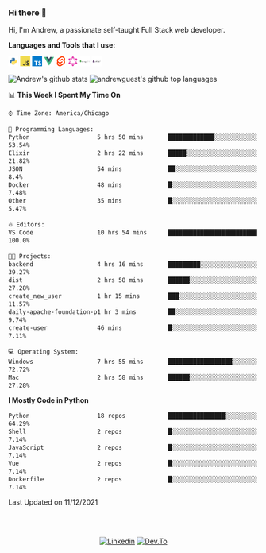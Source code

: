 ### Hi there 👋

Hi, I'm Andrew, a passionate self-taught Full Stack web developer.

**Languages and Tools that I use:**  

<code><img height="20" src="https://raw.githubusercontent.com/github/explore/80688e429a7d4ef2fca1e82350fe8e3517d3494d/topics/python/python.png"></code>
<code><img height="20" src="https://raw.githubusercontent.com/github/explore/80688e429a7d4ef2fca1e82350fe8e3517d3494d/topics/javascript/javascript.png"></code>
<code><img height="20" src="https://raw.githubusercontent.com/github/explore/80688e429a7d4ef2fca1e82350fe8e3517d3494d/topics/typescript/typescript.png"></code>
<code><img height="20" src="https://raw.githubusercontent.com/github/explore/80688e429a7d4ef2fca1e82350fe8e3517d3494d/topics/vue/vue.png"></code>
<code><img height="20" src="https://raw.githubusercontent.com/github/explore/42198dc9113595ddd22cc12771bb719c8cf08b67/topics/svelte/svelte.png"></code>
<code><img height="20" src="https://raw.githubusercontent.com/github/explore/5c058a388828bb5fde0bcafd4bc867b5bb3f26f3/topics/graphql/graphql.png"></code>
<code><img height="20" src="https://raw.githubusercontent.com/github/explore/80688e429a7d4ef2fca1e82350fe8e3517d3494d/topics/mongodb/mongodb.png"></code>
<code><img height="20" src="https://raw.githubusercontent.com/github/explore/d106aa3f6fa091ab80ab5c8cf0d931baff3caaea/topics/elixir/elixir.png"></code>

![Andrew's github stats](https://github-readme-stats.vercel.app/api?username=andrewguest&show_icons=true&theme=vue-dark&count_private=true)
<img height="180em" src="https://github-readme-stats.vercel.app/api/top-langs/?username=andrewguest&theme=vue-dark&layout=compact" alt="andrewguest's github top languages" />

<!--START_SECTION:waka-->
📊 **This Week I Spent My Time On** 

```text
⌚︎ Time Zone: America/Chicago

💬 Programming Languages: 
Python                   5 hrs 50 mins       █████████████░░░░░░░░░░░░   53.54% 
Elixir                   2 hrs 22 mins       █████░░░░░░░░░░░░░░░░░░░░   21.82% 
JSON                     54 mins             ██░░░░░░░░░░░░░░░░░░░░░░░   8.4% 
Docker                   48 mins             █░░░░░░░░░░░░░░░░░░░░░░░░   7.48% 
Other                    35 mins             █░░░░░░░░░░░░░░░░░░░░░░░░   5.47%

🔥 Editors: 
VS Code                  10 hrs 54 mins      █████████████████████████   100.0%

🐱‍💻 Projects: 
backend                  4 hrs 16 mins       █████████░░░░░░░░░░░░░░░░   39.27% 
dist                     2 hrs 58 mins       ██████░░░░░░░░░░░░░░░░░░░   27.28% 
create_new_user          1 hr 15 mins        ███░░░░░░░░░░░░░░░░░░░░░░   11.57% 
daily-apache-foundation-p1 hr 3 mins         ██░░░░░░░░░░░░░░░░░░░░░░░   9.74% 
create-user              46 mins             █░░░░░░░░░░░░░░░░░░░░░░░░   7.11%

💻 Operating System: 
Windows                  7 hrs 55 mins       ██████████████████░░░░░░░   72.72% 
Mac                      2 hrs 58 mins       ██████░░░░░░░░░░░░░░░░░░░   27.28%

```

**I Mostly Code in Python** 

```text
Python                   18 repos            ████████████████░░░░░░░░░   64.29% 
Shell                    2 repos             █░░░░░░░░░░░░░░░░░░░░░░░░   7.14% 
JavaScript               2 repos             █░░░░░░░░░░░░░░░░░░░░░░░░   7.14% 
Vue                      2 repos             █░░░░░░░░░░░░░░░░░░░░░░░░   7.14% 
Dockerfile               2 repos             █░░░░░░░░░░░░░░░░░░░░░░░░   7.14%

```



 Last Updated on 11/12/2021
<!--END_SECTION:waka-->

<br><br>
<p align="center">
   <a href="https://www.linkedin.com/in/andrew-guest-a891759a" target="_blank"><img src="https://img.shields.io/badge/LinkedIn-0077B5?style=for-the-badge&logo=linkedin&logoColor=white" alt="Linkedin"></a>
  <a href="https://dev.to/aguest" target="_blank"><img src="https://img.shields.io/badge/Dev.to-0A0A0A?style=for-the-badge&logo=dev%2Eto&logoColor=white" alt="Dev.To"></a>
</p>
